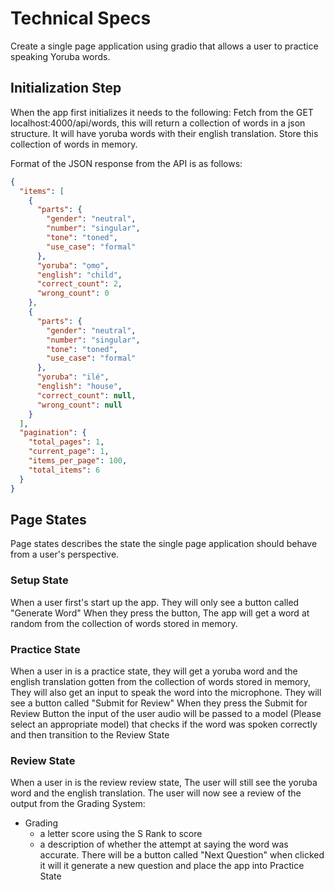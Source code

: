 # Technical Specs
Create a single page application using gradio that allows a user to practice speaking Yoruba words.

## Initialization Step
When the app first initializes it needs to the following:
Fetch from the GET localhost:4000/api/words, this will return a collection of words in a json structure. It will have yoruba words with their english translation. Store this collection of words in memory.

Format of the JSON response from the API is as follows:
```json
{
  "items": [
    {
      "parts": {
        "gender": "neutral",
        "number": "singular",
        "tone": "toned",
        "use_case": "formal"
      },
      "yoruba": "ọmọ",
      "english": "child",
      "correct_count": 2,
      "wrong_count": 0
    },
    {
      "parts": {
        "gender": "neutral",
        "number": "singular",
        "tone": "toned",
        "use_case": "formal"
      },
      "yoruba": "ilé",
      "english": "house",
      "correct_count": null,
      "wrong_count": null
    }
  ],
  "pagination": {
    "total_pages": 1,
    "current_page": 1,
    "items_per_page": 100,
    "total_items": 6
  }
}
```

## Page States

Page states describes the state the single page application should behave from a user's perspective. 

### Setup State
When a user first's start up the app.
They will only see a button called "Generate Word"
When they press the button, The app will get a word at random from the collection of words stored in memory.

### Practice State
When a user in is a practice state,
they will get a yoruba word and the english translation gotten from the collection of words stored in memory,
They will also get an input to speak the word into the microphone.
They will see a button called "Submit for Review"
When they press the Submit for Review Button the input of the user audio will be passed to a model (Please select an appropriate model) that checks if the word was spoken correctly and then transition to the Review State

### Review State
 When a user in is the review review state,
 The user will still see the yoruba word and the english translation.
 The user will now see a review of the output from the Grading System:
- Grading
  - a letter score using the S Rank to score
  - a description of whether the attempt at saying the word was accurate.
There will be a button called "Next Question" when clicked
it will it generate a new question and place the app into Practice State
